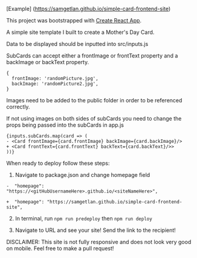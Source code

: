 [Example] (https://samgetlan.github.io/simple-card-frontend-site)

This project was bootstrapped with [Create React App](https://github.com/facebookincubator/create-react-app).

A simple site template I built to create a Mother's Day Card. 

Data to be displayed should be inputted into src/inputs.js

SubCards can accept either a frontImage or frontText property and a backImage or backText property.

```
{
  frontImage: 'randomPicture.jpg',
  backImage: 'randomPicture2.jpg',
}
```

Images need to be added to the public folder in order to be referenced correctly.


If not using images on both sides of subCards you need to change the props being passed into the subCards in app.js

```
{inputs.subCards.map(card => (
- <Card frontImage={card.frontImage} backImage={card.backImage}/>
+ <Card frontText={card.frontText} backText={card.backText}/>>
))}
```

When ready to deploy follow these steps:

1. Navigate to package.json and change homepage field
```
-  "homepage": "https://<gitHubUsernameHere>.github.io/<siteNameHere>",

+  "homepage": "https://samgetlan.github.io/simple-card-frontend-site",
```


2. In terminal, run `npm run predeploy` then `npm run deploy`

3. Navigate to URL and see your site! Send the link to the recipient!




DISCLAIMER: This site is not fully responsive and does not look very good on mobile. Feel free to make a pull request!

